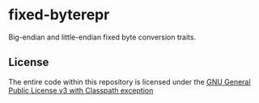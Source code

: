 # fixed-byterepr
Big-endian and little-endian fixed byte conversion traits.

## License
The entire code within this repository is licensed under the [GNU General Public License v3 with Classpath exception](./LICENSE)
